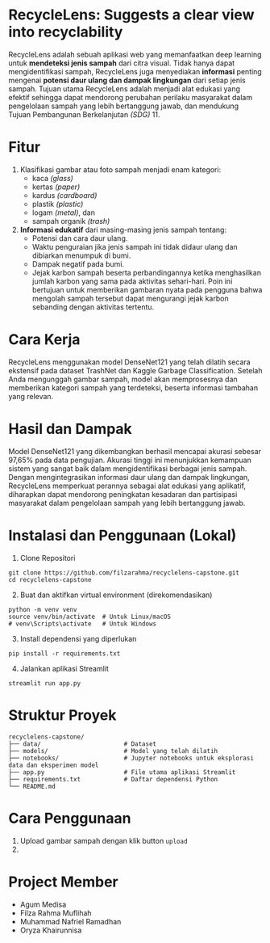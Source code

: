 # RecycleLens: Suggests a clear view into recyclability
RecycleLens adalah sebuah aplikasi web yang memanfaatkan deep learning untuk **mendeteksi jenis sampah** dari citra visual.
Tidak hanya dapat mengidentifikasi sampah, RecycleLens juga menyediakan **informasi** penting mengenai **potensi daur ulang dan dampak lingkungan** dari setiap jenis sampah. 
Tujuan utama RecycleLens adalah menjadi alat edukasi yang efektif sehingga dapat mendorong perubahan perilaku masyarakat dalam pengelolaan sampah yang lebih bertanggung jawab, 
dan mendukung Tujuan Pembangunan Berkelanjutan _(SDG)_ 11.

# Fitur
1. Klasifikasi gambar atau foto sampah menjadi enam kategori:
   * kaca _(glass)_
   * kertas _(paper)_
   * kardus _(cardboard)_
   * plastik _(plastic)_
   * logam _(metal)_, dan
   * sampah organik _(trash)_
3. **Informasi edukatif** dari masing-masing jenis sampah tentang:
    * Potensi dan cara daur ulang.
    * Waktu penguraian jika jenis sampah ini tidak didaur ulang dan dibiarkan menumpuk di bumi.
    * Dampak negatif pada bumi.
    * Jejak karbon sampah beserta perbandingannya ketika menghasilkan jumlah karbon yang sama pada aktivitas sehari-hari.
      Poin ini bertujuan untuk memberikan gambaran nyata pada pengguna bahwa mengolah sampah tersebut dapat mengurangi jejak karbon sebanding dengan aktivitas tertentu.

# Cara Kerja
RecycleLens menggunakan model DenseNet121 yang telah dilatih secara ekstensif pada dataset TrashNet dan Kaggle Garbage Classification. 
Setelah Anda mengunggah gambar sampah, model akan memprosesnya dan memberikan kategori sampah yang terdeteksi, beserta informasi tambahan yang relevan.

# Hasil dan Dampak
Model DenseNet121 yang dikembangkan berhasil mencapai akurasi sebesar 97,65% pada data pengujian. 
Akurasi tinggi ini menunjukkan kemampuan sistem yang sangat baik dalam mengidentifikasi berbagai jenis sampah. 
Dengan mengintegrasikan informasi daur ulang dan dampak lingkungan, RecycleLens memperkuat perannya sebagai alat edukasi yang aplikatif, 
diharapkan dapat mendorong peningkatan kesadaran dan partisipasi masyarakat dalam pengelolaan sampah yang lebih bertanggung jawab.

# Instalasi dan Penggunaan (Lokal)
1. Clone Repositori
```
git clone https://github.com/filzarahma/recyclelens-capstone.git
cd recyclelens-capstone
```
2. Buat dan aktifkan virtual environment (direkomendasikan)
```
python -m venv venv
source venv/bin/activate  # Untuk Linux/macOS
# venv\Scripts\activate   # Untuk Windows
```
3. Install dependensi yang diperlukan
```
pip install -r requirements.txt
```
4. Jalankan aplikasi Streamlit
```
streamlit run app.py
```

# Struktur Proyek
```
recyclelens-capstone/
├── data/                       # Dataset
├── models/                     # Model yang telah dilatih
├── notebooks/                  # Jupyter notebooks untuk eksplorasi data dan eksperimen model
├── app.py                      # File utama aplikasi Streamlit
├── requirements.txt            # Daftar dependensi Python
└── README.md                   
```

# Cara Penggunaan
1. Upload gambar sampah dengan klik button `upload`
2. 

# Project Member
* Agum Medisa
* Filza Rahma Muflihah
* Muhammad Nafriel Ramadhan
* Oryza Khairunnisa
